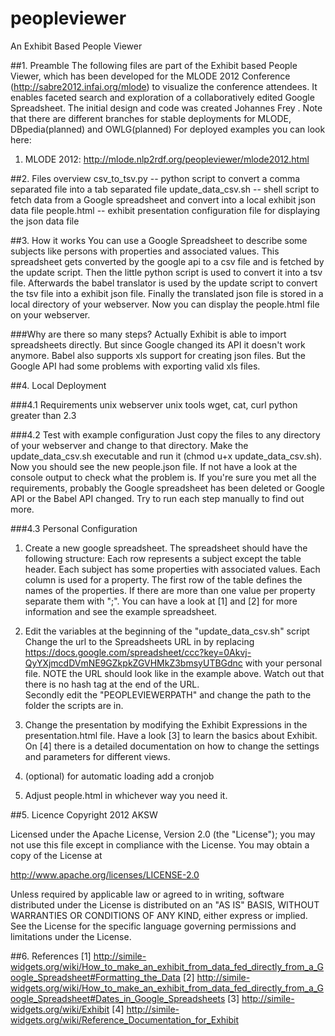 peopleviewer
============

An Exhibit Based People Viewer

##1. Preamble
The following files are part of the Exhibit based People Viewer, which has been developed for the MLODE 2012 Conference (http://sabre2012.infai.org/mlode) to visualize the conference attendees. 
It enables faceted search and exploration of a collaboratively edited Google Spreadsheet. The initial design and code was created Johannes Frey .
Note that there are different branches for stable deployments for MLODE, DBpedia(planned) and OWLG(planned)
For deployed examples you can look here: 
1. MLODE 2012: http://mlode.nlp2rdf.org/peopleviewer/mlode2012.html

##2. Files overview
csv_to_tsv.py 		-- python script to convert a comma separated file into a tab separated file
update_data_csv.sh	-- shell script to fetch data from a Google spreadsheet and convert into a local exhibit json data file
people.html			-- exhibit presentation configuration file for displaying the json data file

##3. How it works
You can use a Google Spreadsheet to describe some subjects like persons with properties and associated values. 
This spreadsheet gets converted by the google api to a csv file and is fetched by the update script. 
Then the little python script is used to convert it into a tsv file. 
Afterwards the babel translator is used by the update script to convert the tsv file into a exhibit json file.
Finally the translated json file is stored in a local directory of your webserver. 
Now you can display the people.html file on your webserver.

###Why are there so many steps?
Actually Exhibit is able to import spreadsheets directly. But since Google changed its API it doesn't work anymore.
Babel also supports xls support for creating json files. But the Google API had some problems with exporting valid xls files.

##4. Local Deployment

###4.1 Requirements
unix webserver
unix tools wget, cat, curl
python greater than 2.3

###4.2 Test with example configuration
Just copy the files to any directory of your webserver and change to that directory. 
Make the update_data_csv.sh executable and run it (chmod u+x update_data_csv.sh).
Now you should see the new people.json file. If not have a look at the console output to check what the problem is. 
If you're sure you met all the requirements, probably the Google spreadsheet has been deleted or Google API or the Babel API changed. 
Try to run each step manually to find out more.

###4.3 Personal Configuration
1. Create a new google spreadsheet. The spreadsheet should have the following structure: Each row represents a subject except the table header. 
Each subject has some properties with associated values. Each column is used for a property. The first row of the table defines the names of 
the properties. If there are more than one value per property separate them with ";". 
You can have a look at [1] and [2] for more information and see the example spreadsheet.

2. Edit the variables at the beginning of the "update_data_csv.sh" script
Change the url to the Spreadsheets URL in  by replacing https://docs.google.com/spreadsheet/ccc?key=0Akvj-QyYXjmcdDVmNE9GZkpkZGVHMkZ3bmsyUTBGdnc with your personal file. 
NOTE the URL should look like in the example above. Watch out that there is no hash tag at the end of the URL.	
Secondly edit the "PEOPLEVIEWERPATH" and change the path to the folder the scripts are in. 

3. Change the presentation by modifying the Exhibit Expressions in the presentation.html file. 
Have a look [3] to learn the basics about Exhibit. On [4] there is a detailed documentation on how to change the settings and parameters for different views.
	
4. (optional) for automatic loading add a cronjob

5. Adjust people.html in whichever way you need it. 

##5. Licence
Copyright 2012 AKSW

Licensed under the Apache License, Version 2.0 (the "License");
you may not use this file except in compliance with the License.
You may obtain a copy of the License at

http://www.apache.org/licenses/LICENSE-2.0

Unless required by applicable law or agreed to in writing, software
distributed under the License is distributed on an "AS IS" BASIS,
WITHOUT WARRANTIES OR CONDITIONS OF ANY KIND, either express or implied.
See the License for the specific language governing permissions and
limitations under the License.

		
##6. References
[1]	http://simile-widgets.org/wiki/How_to_make_an_exhibit_from_data_fed_directly_from_a_Google_Spreadsheet#Formatting_the_Data
[2]	http://simile-widgets.org/wiki/How_to_make_an_exhibit_from_data_fed_directly_from_a_Google_Spreadsheet#Dates_in_Google_Spreadsheets
[3]	http://simile-widgets.org/wiki/Exhibit
[4]	http://simile-widgets.org/wiki/Reference_Documentation_for_Exhibit


